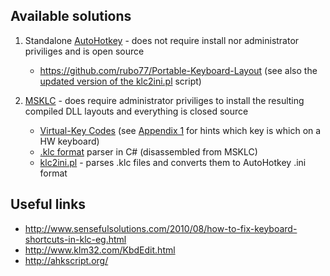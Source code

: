 ## Available solutions

1. Standalone [AutoHotkey](https://github.com/Lexikos/AutoHotkey_L ) - does not require install nor administrator priviliges and is open source

    * https://github.com/rubo77/Portable-Keyboard-Layout (see also the [updated version of the klc2ini.pl](https://github.com/amire80/msklc_reader ) script)

1. [MSKLC]() - does require administrator priviliges to install the resulting compiled DLL layouts and everything is closed source

    * [Virtual-Key Codes](https://msdn.microsoft.com/en-us/library/windows/desktop/dd375731(v=vs.85).aspx ) (see [Appendix 1](https://reactos.org/wiki/Create_a_keyboard_layout ) for hints which key is which on a HW keyboard)
    * [.klc format](https://pastebin.com/UXc1ub4V ) parser in C# (disassembled from MSKLC)
    * [klc2ini.pl](https://github.com/amire80/msklc_reader ) - parses .klc files and converts them to AutoHotkey .ini format

## Useful links

* http://www.sensefulsolutions.com/2010/08/how-to-fix-keyboard-shortcuts-in-klc-eg.html
* http://www.klm32.com/KbdEdit.html
* http://ahkscript.org/
